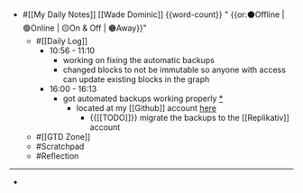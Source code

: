 - #[[My Daily Notes]] [[Wade Dominic]] {{word-count}} " {{or:⚫️Offline | 🟢Online | 🟡On & Off | 🟠Away}}"
    - #[[Daily Log]]
        - 10:56 - 11:10
            - working on fixing the automatic backups
            - changed blocks to not be immutable so anyone with access can update existing blocks in the graph
        - 16:00 - 16:13
            - got automated backups working properly [*](((xdv4hjYLx)))
                - located at my [[Github]] account [here](https://github.com/groundedSAGE/datahike-squad-logs)
                    - {{[[TODO]]}} migrate the backups to the [[Replikativ]] account
    - #[[GTD Zone]]
    - #Scratchpad
    - #Reflection
- ---
- 
